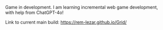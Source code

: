 Game in development. I am learning incremental web game development, with help from ChatGPT-4o!

Link to current main build: https://rem-lezar.github.io/Grid/
